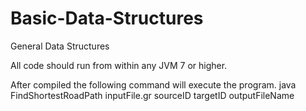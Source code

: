 # Basic-Data-Structures
General Data Structures

All code should run from within any JVM 7 or higher. 

After compiled the following command will execute the program.
java FindShortestRoadPath inputFile.gr sourceID targetID outputFileName
